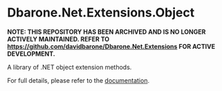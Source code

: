 # Dbarone.Net.Extensions.Object

**NOTE: THIS REPOSITORY HAS BEEN ARCHIVED AND IS NO LONGER ACTIVELY MAINTAINED. REFER TO  https://github.com/davidbarone/Dbarone.Net.Extensions FOR ACTIVE DEVELOPMENT.**

A library of .NET object extension methods.

For full details, please refer to the [documentation](https://github.com/davidbarone/Dbarone.Net.Extensions.Object/blob/main/Documentation.md).
